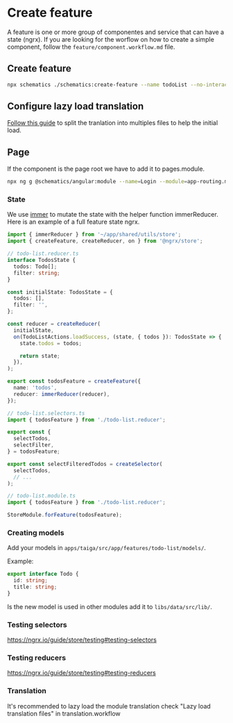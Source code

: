# Create feature

A feature is one or more group of componentes and service that can have a state (ngrx).
If you are looking for the worflow on how to create a simple component, follow the `feature/component.workflow.md` file.

## Create feature

```bash
npx schematics ./schematics:create-feature --name todoList --no-interactive  --dryRun=false
```

## Configure lazy load translation

[Follow this guide](https://ngneat.github.io/transloco/docs/scope-configuration) to split the tranlation into multiples files to help the initial load.

## Page

If the component is the page root we have to add it to pages.module.

```bash
npx ng g @schematics/angular:module --name=Login --module=app-routing.module --path=apps/taiga/src/app/pages --route=login
```

### State

We use [immer](https://github.com/immerjs/immer) to mutate the state with the helper function immerReducer. Here is an example of a full feature state ngrx.

```ts
import { immerReducer } from '~/app/shared/utils/store';
import { createFeature, createReducer, on } from '@ngrx/store';

// todo-list.reducer.ts
interface TodosState {
  todos: Todo[];
  filter: string;
}

const initialState: TodosState = {
  todos: [],
  filter: '',
};

const reducer = createReducer(
  initialState,
  on(TodoListActions.loadSuccess, (state, { todos }): TodosState => {
    state.todos = todos;

    return state;
  }),
);

export const todosFeature = createFeature({
  name: 'todos',
  reducer: immerReducer(reducer),
});

// todo-list.selectors.ts
import { todosFeature } from './todo-list.reducer';

export const {
  selectTodos,
  selectFilter,
} = todosFeature;

export const selectFilteredTodos = createSelector(
  selectTodos,
  // ...
);

// todo-list.module.ts
import { todosFeature } from './todo-list.reducer';

StoreModule.forFeature(todosFeature);
```

### Creating models

Add your models in `apps/taiga/src/app/features/todo-list/models/`.

Example:

```ts
export interface Todo {
  id: string;
  title: string;
}
```

Is the new model is used in other modules add it to `libs/data/src/lib/`.

### Testing selectors

https://ngrx.io/guide/store/testing#testing-selectors

### Testing reducers

https://ngrx.io/guide/store/testing#testing-reducers

### Translation

It's recommended to lazy load the module translation check "Lazy load translation files" in translation.workflow
